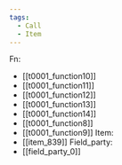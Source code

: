 ```yaml
---
tags:
  - Call
  - Item
---
```

Fn:
- [[t0001_function10]]
- [[t0001_function11]]
- [[t0001_function12]]
- [[t0001_function13]]
- [[t0001_function14]]
- [[t0001_function8]]
- [[t0001_function9]]
Item:
- [[item_839]]
Field_party:
- [[field_party_0]]
